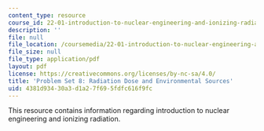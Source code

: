```yaml
---
content_type: resource
course_id: 22-01-introduction-to-nuclear-engineering-and-ionizing-radiation-fall-2015
description: ''
file: null
file_location: /coursemedia/22-01-introduction-to-nuclear-engineering-and-ionizing-radiation-fall-2015/4381d93430a3d1a27f695fdfc616f9fc_MIT22_01F15_ps8.pdf
file_size: null
file_type: application/pdf
layout: pdf
license: https://creativecommons.org/licenses/by-nc-sa/4.0/
title: 'Problem Set 8: Radiation Dose and Environmental Sources'
uid: 4381d934-30a3-d1a2-7f69-5fdfc616f9fc
---
```

This resource contains information regarding introduction to nuclear engineering and ionizing radiation.